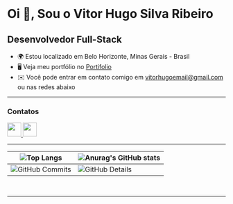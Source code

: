 <br clear="both">

Oi 👋, Sou o Vitor Hugo Silva Ribeiro 
=========================================  
 Desenvolvedor Full-Stack
-------------------------  
* 🌍 Estou localizado em Belo Horizonte, Minas Gerais - Brasil
* 🖥️ Veja meu portfólio no [Portifolio](https://vitorhugosilvaribeiro.vercel.app)
* ✉️ Você pode entrar em contato comigo em [vitorhugoemail@gmail.com](mailto:vitorhugoemail@gmail.com) ou nas redes abaixo

-------------------------
### Contatos
  
<p align="left"> 
 <a href="https://www.github.com/TorugoH" target="_blank" rel="noreferrer"> 
  <picture> 
   <source media="(prefers-color-scheme: dark)" srcset="https://raw.githubusercontent.com/danielcranney/readme-generator/main/public/icons/socials/github-dark.svg" /> 
   <source media="(prefers-color-scheme: light)" srcset="https://raw.githubusercontent.com/danielcranney/readme-generator/main/public/icons/socials/github.svg" /> 
   <img src="https://raw.githubusercontent.com/danielcranney/readme-generator/main/public/icons/socials/github.svg" width="32" height="32" /> 
  </picture> 
</a> 
<a href="https://www.linkedin.com/in/vitorhugosilvaribeiro" target="_blank" rel="noreferrer"> 
 <picture> 
   <source media="(prefers-color-scheme: dark)" srcset="https://raw.githubusercontent.com/danielcranney/readme-generator/main/public/icons/socials/linkedin-dark.svg" /> 
   <source media="(prefers-color-scheme: light)" srcset="https://raw.githubusercontent.com/danielcranney/readme-generator/main/public/icons/socials/linkedin.svg" /> 
   <img src="https://raw.githubusercontent.com/danielcranney/readme-generator/main/public/icons/socials/linkedin.svg" width="32" height="32" /> 
  </picture> 
 </a>
</p>
  
-------------------------

| ![Top Langs](https://github-readme-stats.vercel.app/api/top-langs/?username=TorugoH&layout=compact&theme=dark)| ![Anurag's GitHub stats](https://github-readme-stats.vercel.app/api?username=TorugoH&show_icons=true&theme=dark) |
| ----------- | ----------- |
| ![GitHub Commits](https://github-readme-streak-stats.herokuapp.com/?user=TorugoH&theme=dark) | ![GitHub Details](http://github-profile-summary-cards.vercel.app/api/cards/profile-details?username=TorugoH&theme=dark) 



<br>

-------------------------


